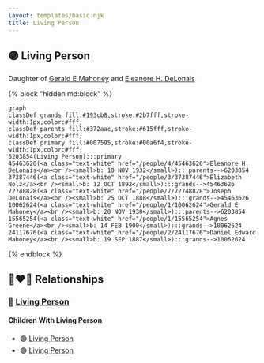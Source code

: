 ```yaml
---
layout: templates/basic.njk
title: Living Person
---
```

## 🟣 Living Person

Daughter of [Gerald E Mahoney](/people/1/10062624) and [Eleanore H. DeLonais](/people/4/45463626)

{% block "hidden md:block" %}
```mermaid
graph
classDef grands fill:#193cb8,stroke:#2b7fff,stroke-width:1px,color:#fff;
classDef parents fill:#372aac,stroke:#615fff,stroke-width:1px,color:#fff;
classDef primary fill:#007595,stroke:#00a6f4,stroke-width:1px,color:#fff;
6203854(Living Person):::primary
45463626(<a class="text-white" href="/people/4/45463626">Eleanore H. DeLonais</a><br /><small>b: 10 NOV 1932</small>):::parents-->6203854
37387446(<a class="text-white" href="/people/3/37387446">Elizabeth Nolz</a><br /><small>b: 12 OCT 1892</small>):::grands-->45463626
72748828(<a class="text-white" href="/people/7/72748828">Joseph DeLonais</a><br /><small>b: 25 OCT 1888</small>):::grands-->45463626
10062624(<a class="text-white" href="/people/1/10062624">Gerald E Mahoney</a><br /><small>b: 20 NOV 1930</small>):::parents-->6203854
15565254(<a class="text-white" href="/people/1/15565254">Agnes Greene</a><br /><small>b: 14 FEB 1900</small>):::grands-->10062624
24117676(<a class="text-white" href="/people/2/24117676">Daniel Edward Mahoney</a><br /><small>b: 19 SEP 1887</small>):::grands-->10062624
```
{% endblock %}

## 👩‍❤️‍👨 Relationships

### 🔵 [Living Person](/people/9/92212432)

#### Children With Living Person
* 🟣 [Living Person](/people/4/44831850)
* 🟣 [Living Person](/people/6/60380502)